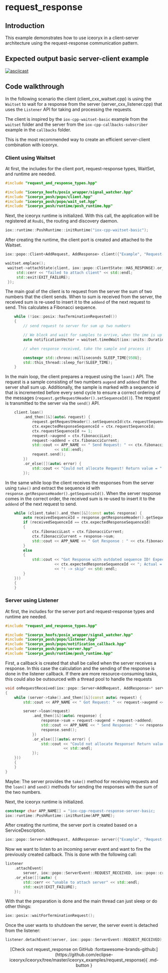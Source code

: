 # request_response

## Introduction

This example demonstrates how to use iceoryx in a client-server architecture
using the request-response communication pattern.

## Expected output basic server-client example

[![asciicast](https://asciinema.org/a/469913.svg)](https://asciinema.org/a/469913)

## Code walkthrough

In the following scenario the client (client_cxx_waitset.cpp) is using the `Waitset` to wait for a response from the server
(server_cxx_listener.cpp) that uses the `Listener` API for taking and processing the requests.

The client is inspired by the `iox-cpp-waitset-basic` example from the `waitset` folder and the server from the
`iox-cpp-callbacks-subscriber` example in the `callbacks` folder.

This is the most recommended way to create an efficient server-client combination with iceoryx.

### Client using Waitset

At first, the includes for the client port, request-response types, WaitSet, and runtime are needed.
<!-- [geoffrey] [geoffrey][iceoryx_examples/request_response/client_cxx_waitset.cpp] [iceoryx includes] -->
```cpp
#include "request_and_response_types.hpp"

#include "iceoryx_hoofs/posix_wrapper/signal_watcher.hpp"
#include "iceoryx_posh/popo/client.hpp"
#include "iceoryx_posh/popo/wait_set.hpp"
#include "iceoryx_posh/runtime/posh_runtime.hpp"
```

Next, the iceoryx runtime is initialized. With this call,
the application will be registered at `RouDi`, the routing and discovery daemon.
<!-- [geoffrey] [iceoryx_examples/request_response/client_cxx_waitset.cpp] [initialize runtime] -->
```cpp
iox::runtime::PoshRuntime::initRuntime("iox-cpp-waitset-basic");
```

After creating the runtime, the client port is created and attached to the Waitset.

<!--[geoffrey][iceoryx_examples/request_response/client_cxx_waitset.cpp][create client]-->
```cpp
iox::popo::Client<AddRequest, AddResponse> client({"Example", "Request-Response", "Add"});
```

<!--[geoffrey][iceoryx_examples/request_response/client_cxx_waitset.cpp][create waitset]-->
```cpp
waitset.emplace();
 waitset->attachState(client, iox::popo::ClientState::HAS_RESPONSE).or_else([](auto) {
     std::cerr << "failed to attach client" << std::endl;
     std::exit(EXIT_FAILURE);
 });
```

The main goal of the client is to request from the server the sum of two numbers that the
client sends. When to sum is received from the server, the received sum is re-used to insert
it to the `addend` of the next request to send.
This calculates a Fibonacci sequence.
<!-- [geoffrey] [iceoryx_examples/request_response/client_cxx_waitset.cpp] [[mainloop]] -->
```cpp
    while (!iox::posix::hasTerminationRequested())
    {
        // send request to server for sum up two numbers

        // We block and wait for samples to arrive, when the ime is up we send the request again
        auto notificationVector = waitset.timedWait(iox::units::Duration::fromSeconds(5));

        // when response received, take the sample and process it

        constexpr std::chrono::milliseconds SLEEP_TIME{950U};
        std::this_thread::sleep_for(SLEEP_TIME);
    }
```

In the main loop, the client prepares a request using the `loan()` API.
The request is a sample consisting of two numbers `augend` and `addend` that the server shall sum up.
Additionally, the sample is marked with a sequence id that is incremented before
every send cycle to ensure a correct ordering of the messages
(`request.getRequestHeader().setSequenceId()`).
The request is transmitted to the server via the `send()` API.
<!-- [geoffrey] [iceoryx_examples/request_response/client_cxx_waitset.cpp] [[send request]] -->
```cpp
    client.loan()
        .and_then([&](auto& request) {
            request.getRequestHeader().setSequenceId(ctx.requestSequenceId);
            ctx.expectedResponseSequenceId = ctx.requestSequenceId;
            ctx.requestSequenceId += 1;
            request->augend = ctx.fibonacciLast;
            request->addend = ctx.fibonacciCurrent;
            std::cout << APP_NAME << " Send Request: " << ctx.fibonacciLast << " + " << ctx.fibonacciCurrent
                      << std::endl;
            request.send();
        })
        .or_else([](auto& error) {
            std::cout << "Could not allocate Request! Return value = " << static_cast<uint64_t>(error) << std::endl;
        });
```

In the same while loop the client receives the responses from the server using `take()`
and extract the sequence id with `response.getResponseHeader().getSequenceId()`.
When the server response comes in the correct order, the received sum is re-used to
insert it to the `addend` of the next request to send.

<!-- [geoffrey] [iceoryx_examples/request_response/client_cxx_waitset.cpp] [[take response]] -->
```cpp
    while (client.take().and_then([&](const auto& response) {
        auto receivedSequenceId = response.getResponseHeader().getSequenceId();
        if (receivedSequenceId == ctx.expectedResponseSequenceId)
        {
            ctx.fibonacciLast = ctx.fibonacciCurrent;
            ctx.fibonacciCurrent = response->sum;
            std::cout << APP_NAME << " Got Response : " << ctx.fibonacciCurrent << std::endl;
        }
        else
        {
            std::cout << "Got Response with outdated sequence ID! Expected = "
                      << ctx.expectedResponseSequenceId << "; Actual = " << receivedSequenceId
                      << "! -> skip" << std::endl;
        }
    }))
    {
    }
```

### Server using Listener

At first, the includes for the server port and request-response types and runtime are needed.
<!-- [geoffrey] [geoffrey][iceoryx_examples/request_response/server_cxx_listener.cpp] [iceoryx includes] -->
```cpp
#include "request_and_response_types.hpp"

#include "iceoryx_hoofs/posix_wrapper/signal_watcher.hpp"
#include "iceoryx_posh/popo/listener.hpp"
#include "iceoryx_posh/popo/notification_callback.hpp"
#include "iceoryx_posh/popo/server.hpp"
#include "iceoryx_posh/runtime/posh_runtime.hpp"
```

First, a callback is created that shall be called when the server receives a response.
In this case the calculation and the sending of the response is done in the listener callback.
If there are more resource-consuming tasks,
this could also be outsourced with a thread pool to handle the requests

<!--[geoffrey][iceoryx_examples/request_response/server_cxx_listener.cpp][request callback]-->
```cpp
void onRequestReceived(iox::popo::Server<AddRequest, AddResponse>* server)
{
    while (server->take().and_then([&](const auto& request) {
        std::cout << APP_NAME << " Got Request: " << request->augend << " + " << request->addend << std::endl;

        server->loan(request)
            .and_then([&](auto& response) {
                response->sum = request->augend + request->addend;
                std::cout << APP_NAME << " Send Response: " << response->sum << std::endl;
                response.send();
            })
            .or_else([](auto& error) {
                std::cout << "Could not allocate Response! Return value = " << static_cast<uint64_t>(error)
                          << std::endl;
            });
    }))
    {
    }
}
```

Maybe: The server provides the `take()` method for receiving requests and the `loan()` and `send()` methods
for sending the responses with the sum of the two numbers.

Next, the iceoryx runtime is initialized.
<!-- [geoffrey] [iceoryx_examples/request_response/server_cxx_listener.cpp] [initialize runtime] -->
```cpp
constexpr char APP_NAME[] = "iox-cpp-request-response-server-basic;
iox::runtime::PoshRuntime::initRuntime(APP_NAME);
```

After creating the runtime, the server port is created based on a ServiceDescription.
<!--[geoffrey][iceoryx_examples/request_response/server_cxx_listener.cpp][create server]-->
```cpp
iox::popo::Server<AddRequest, AddResponse> server({"Example", "Request-Response", "Add"});
```

Now we want to listen to an incoming server event and want to fire the previously created callback.
This is done with the following call:
<!-- [geoffrey] [iceoryx_examples/request_response/server_cxx_listener.cpp][attach listener] -->
```cpp
listener
    .attachEvent(
        server, iox::popo::ServerEvent::REQUEST_RECEIVED, iox::popo::createNotificationCallback(onRequestReceived))
    .or_else([](auto) {
        std::cerr << "unable to attach server" << std::endl;
        std::exit(EXIT_FAILURE);
    });
```

With that the preparation is done and the main thread can just sleep or do other things:

<!-- [geoffrey] [iceoryx_examples/request_response/server_cxx_listener.cpp][wait for termination] -->
```cpp
iox::posix::waitForTerminationRequest();
```

Once the user wants to shutdown the server, the server event is detached from the listener:
<!-- [geoffrey] [iceoryx_examples/request_response/server_cxx_listener.cpp][wait for termination] -->
```cpp
listener.detachEvent(server, iox::popo::ServerEvent::REQUEST_RECEIVED);
```

<center>
[Check out request_response on GitHub :fontawesome-brands-github:](https://github.com/eclipse-iceoryx/iceoryx/tree/master/iceoryx_examples/request_response){ .md-button }
</center>
